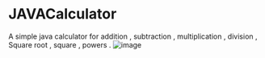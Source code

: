 # JAVACalculator
A simple java calculator for addition , subtraction , multiplication , division , Square root , square , powers .
![image](https://user-images.githubusercontent.com/48819675/112727658-83b51780-8f49-11eb-879a-01a504fc8117.png)
